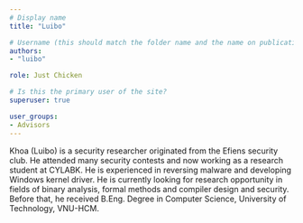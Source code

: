 ```yaml
---
# Display name
title: "Luibo"

# Username (this should match the folder name and the name on publications)
authors:
- "luibo"

role: Just Chicken

# Is this the primary user of the site?
superuser: true

user_groups:
- Advisors
---
```


Khoa (Luibo) is a security researcher originated from the Efiens security club. He attended many security contests and
now working as a research student at CYLABK. He is experienced in reversing malware and developing
Windows kernel driver. He is currently looking for research opportunity in fields of binary analysis, formal
methods and compiler design and security. Before that, he received B.Eng. Degree in Computer Science,
University of Technology, VNU-HCM.
